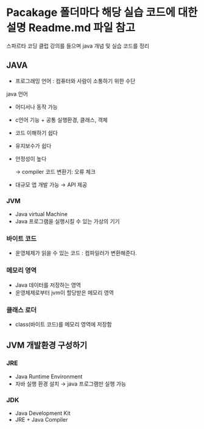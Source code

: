 # Pacakage 폴더마다 해당 실습 코드에 대한 설명 Readme.md 파일 참고
스파르타 코딩 클럽 강의를 들으며 java 개념 및 실습 코드를 정리


## JAVA

- 프로그래밍 언어 : 컴퓨터와 사람이 소통하기 위한 수단

java 언어

- 어디서나 동작 가능
- c언어 기능 + 공통 실행환경, 클래스, 객체
- 코드 이해하기 쉽다
- 유지보수가 쉽다
- 안정성이 높다
    
    → compiler 코드 변환기: 오류 체크
    
- 대규모 앱 개발 가능 → API 제공






### JVM

- Java virtual Machine
- Java 프로그램을 실행시킬 수 있는 가상의 기기

### 바이트 코드

- 운영체제가 읽을 수 있는 코드 : 컴파일러가 변환해준다.

### 메모리 영역

- Java 데이터를 저장하는 영역
- 운영체제로부터 jvm이 할당받은 메모리 영역

### 클래스 로더

- class(바이트 코드)를 메모리 영역에 저장함

## JVM 개발환경 구성하기

### JRE

- Java Runtime Environment
- 자바 실행 환경 설치 → java 프로그램만 실행 가능

### JDK

- Java Development Kit
- JRE + Java Compiler

